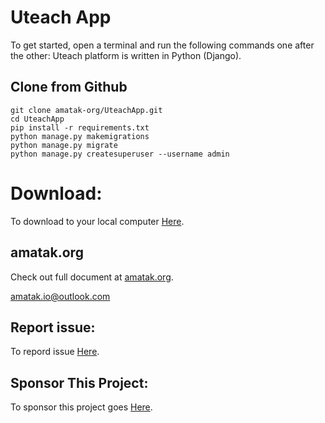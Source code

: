 Uteach App
===============

To get started, open a terminal and run the following commands one after the other:
Uteach platform is written in Python (Django).


## Clone from Github

```shell
git clone amatak-org/UteachApp.git
cd UteachApp
pip install -r requirements.txt
python manage.py makemigrations
python manage.py migrate
python manage.py createsuperuser --username admin
```

# Download:

To download to your local computer [Here](https://github.com/amatak-org/UteachApp.git "Download Full Code").

## amatak.org
Check out full document at [amatak.org](https://amatak.org "The Amatak Opensource site").

amatak.io@outlook.com

## Report issue:

To repord issue [Here](https://github.com/amatak-org/UteachApp.git/issues "Report Issue").


## Sponsor This Project:

To sponsor this project goes [Here](/sponsors).
